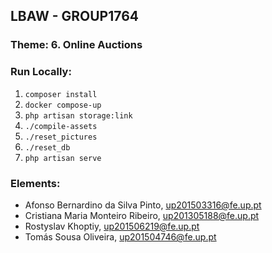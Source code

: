 ## LBAW - GROUP1764   
   
### Theme: 6. Online Auctions   
   
### Run Locally:
1. `composer install`
2. `docker compose-up`
3. `php artisan storage:link`
4. `./compile-assets`
5. `./reset_pictures`
6. `./reset_db`
7. `php artisan serve`
   
 
### Elements:   
 * Afonso Bernardino da Silva Pinto, up201503316@fe.up.pt
 * Cristiana Maria Monteiro Ribeiro, up201305188@fe.up.pt
 * Rostyslav Khoptiy, up201506219@fe.up.pt	
 * Tomás Sousa Oliveira, up201504746@fe.up.pt

